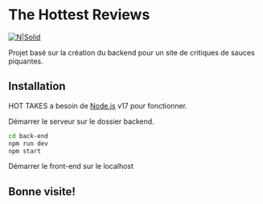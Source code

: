 # The Hottest Reviews

[![N|Solid](https://www.clipartmax.com/png/full/33-330167_awesome-sauce-clipart-hot-sauce-with-transparent.png)](https://nodesource.com/products/nsolid)

Projet basé sur la création du backend pour un site de critiques de sauces piquantes.

## Installation

HOT TAKES a besoin de [Node.js](https://nodejs.org/) v17 pour fonctionner.

Démarrer le serveur sur le dossier backend.

```sh
cd back-end
npm run dev
npm start
```
Démarrer le front-end sur le localhost

## Bonne visite!